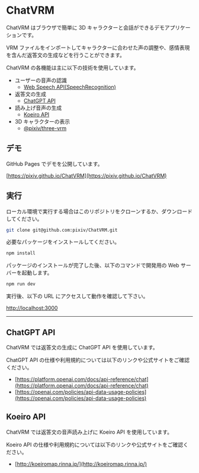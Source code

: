 # ChatVRM

ChatVRM はブラウザで簡単に 3D キャラクターと会話ができるデモアプリケーションです。

VRM ファイルをインポートしてキャラクターに合わせた声の調整や、感情表現を含んだ返答文の生成などを行うことができます。

ChatVRM の各機能は主に以下の技術を使用しています。

- ユーザーの音声の認識
  - [Web Speech API(SpeechRecognition)](https://developer.mozilla.org/ja/docs/Web/API/SpeechRecognition)
- 返答文の生成
  - [ChatGPT API](https://platform.openai.com/docs/api-reference/chat)
- 読み上げ音声の生成
  - [Koeiro API](http://koeiromap.rinna.jp/)
- 3D キャラクターの表示
  - [@pixiv/three-vrm](https://github.com/pixiv/three-vrm)

## デモ

GitHub Pages でデモを公開しています。

[https://pixiv.github.io/ChatVRM](https://pixiv.github.io/ChatVRM)

## 実行

ローカル環境で実行する場合はこのリポジトリをクローンするか、ダウンロードしてください。

```bash
git clone git@github.com:pixiv/ChatVRM.git
```

必要なパッケージをインストールしてください。

```bash
npm install
```

パッケージのインストールが完了した後、以下のコマンドで開発用の Web サーバーを起動します。

```bash
npm run dev
```

実行後、以下の URL にアクセスして動作を確認して下さい。

[http://localhost:3000](http://localhost:3000)

---

## ChatGPT API

ChatVRM では返答文の生成に ChatGPT API を使用しています。

ChatGPT API の仕様や利用規約については以下のリンクや公式サイトをご確認ください。

- [https://platform.openai.com/docs/api-reference/chat](https://platform.openai.com/docs/api-reference/chat)
- [https://openai.com/policies/api-data-usage-policies](https://openai.com/policies/api-data-usage-policies)

## Koeiro API

ChatVRM では返答文の音声読み上げに Koeiro API を使用しています。

Koeiro API の仕様や利用規約については以下のリンクや公式サイトをご確認ください。

- [http://koeiromap.rinna.jp/](http://koeiromap.rinna.jp/)
